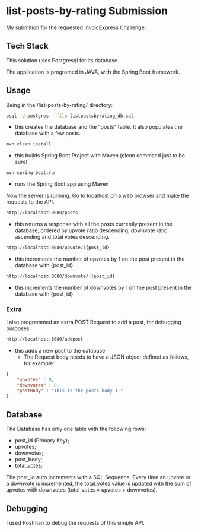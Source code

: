 # list-posts-by-rating Submission

My submition for the requested InvoicExpress Challenge.

## Tech Stack

This solution uses Postgresql for its database.

The application is programed in JAVA, with the Spring Boot framework.

## Usage
Being in the /list-posts-by-rating/ directory:
```bash
psql -U postgres --file listpostsbyrating_db.sql
```
- this creates the database and the "posts" table. It also populates the database with a few posts.


```bash
mvn clean install
```
- this builds Spring Boot Project with Maven (clean command just to be sure)

```bash
mvn spring-boot:run
```
- runs the Spring Boot app using Maven

 
Now the server is running. Go to localhost on a web browser and make the requests to the API.
```bash
http://localhost:8080/posts
```
- this returns a response with all the posts currently present in the database, ordered by upvote ratio descending, downvote ratio ascending and total votes descending. 

```bash
http://localhost:8080/upvote/:{post_id}
```
- this increments the number of upvotes by 1 on the post present in the database with {post_id}

```bash
http://localhost:8080/downvote/:{post_id}
```
- this increments the number of downvotes by 1 on the post present in the database with {post_id}

### Extra

I also programmed an extra POST Request to add a post, for debugging purposes.
```bash
http://localhost:8080/addpost
```

 * this adds a new post to the database
      * The Request body needs to have a JSON object defined as follows, for example:

```json
{
    "upvotes" : 0,
    "downvotes" : 0,
    "postBody" : "This is the posts body 1."
}
```


## Database

The Database has only one table with the following rows:
- post_id (Primary Key);
- upvotes;
- downvotes;
- post_body;
- total_votes;

The post_id auto increments with a SQL Sequence. Every time an upvote or a downvote is incremented, the total_votes value is updated with the sum of upvotes with downvotes (total_votes = upvotes + downvotes).

## Debugging

I used Postman to debug the requests of this simple API.